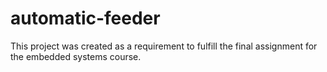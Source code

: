 # automatic-feeder
This project was created as a requirement to fulfill the final assignment for the embedded systems course.
